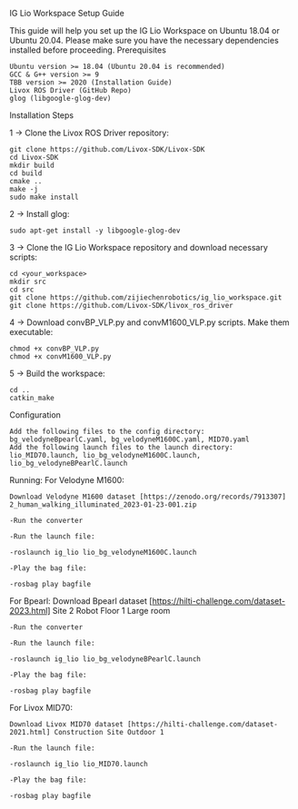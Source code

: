 IG Lio Workspace Setup Guide

This guide will help you set up the IG Lio Workspace on Ubuntu 18.04 or Ubuntu 20.04. Please make sure you have the necessary dependencies installed before proceeding.
Prerequisites

    Ubuntu version >= 18.04 (Ubuntu 20.04 is recommended)
    GCC & G++ version >= 9
    TBB version >= 2020 (Installation Guide)
    Livox ROS Driver (GitHub Repo)
    glog (libgoogle-glog-dev)

Installation Steps

1 -> Clone the Livox ROS Driver repository:

    git clone https://github.com/Livox-SDK/Livox-SDK
    cd Livox-SDK
    mkdir build
    cd build
    cmake ..
    make -j
    sudo make install

2 -> Install glog:

    sudo apt-get install -y libgoogle-glog-dev

3 -> Clone the IG Lio Workspace repository and download necessary scripts:

    cd <your_workspace>
    mkdir src
    cd src
    git clone https://github.com/zijiechenrobotics/ig_lio_workspace.git
    git clone https://github.com/Livox-SDK/livox_ros_driver

4 -> Download convBP_VLP.py and convM1600_VLP.py scripts. Make them executable:

    chmod +x convBP_VLP.py
    chmod +x convM1600_VLP.py

5 -> Build the workspace:

    cd ..
    catkin_make

Configuration

    Add the following files to the config directory: bg_velodyneBpearlC.yaml, bg_velodyneM1600C.yaml, MID70.yaml
    Add the following launch files to the launch directory: lio_MID70.launch, lio_bg_velodyneM1600C.launch, lio_bg_velodyneBPearlC.launch
    
Running:
For Velodyne M1600:

    Download Velodyne M1600 dataset [https://zenodo.org/records/7913307] 2_human_walking_illuminated_2023-01-23-001.zip
    
    -Run the converter
    
    -Run the launch file:
    
    -roslaunch ig_lio lio_bg_velodyneM1600C.launch
    
    -Play the bag file:
    
    -rosbag play bagfile

For Bpearl:
    Download Bpearl dataset [https://hilti-challenge.com/dataset-2023.html] Site 2 	Robot 	Floor 1 Large room
    
    -Run the converter

    -Run the launch file:
    
    -roslaunch ig_lio lio_bg_velodyneBPearlC.launch
    
    -Play the bag file:
    
    -rosbag play bagfile
    
For Livox MID70:

    Download Livox MID70 dataset [https://hilti-challenge.com/dataset-2021.html] Construction Site Outdoor 1
    
    -Run the launch file:
    
    -roslaunch ig_lio lio_MID70.launch
    
    -Play the bag file:
    
    -rosbag play bagfile
